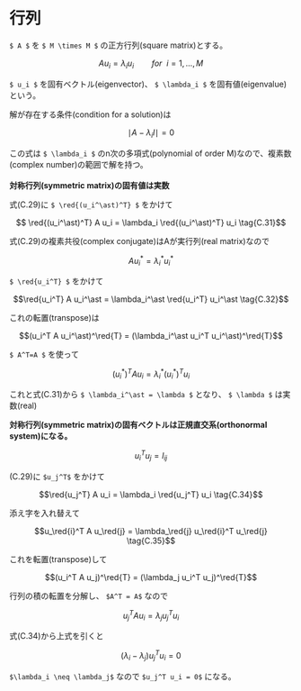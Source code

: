 # 行列


```math
\newcommand{\red}[1]{ \color{red}{#1} }

```

 `$ A $`  を  `$ M \times M $`  の正方行列(square matrix)とする。

```math
A u_i = \lambda_i u_i  \qquad for \ \  i = 1,...,M 
\tag{C.29}
```
 `$ u_i $` を固有ベクトル(eigenvector)、 `$ \lambda_i $` を固有値(eigenvalue)という。<br/>

解が存在する条件(condition for a solution)は
```math
\mid A - \lambda_i I \mid = 0
\tag{C.30}
```
この式は `$ \lambda_i $`  のn次の多項式(polynomial of order M)なので、複素数(complex number)の範囲で解を持つ。<br/>
<br/>
<b> 対称行列(symmetric matrix)の固有値は実数 </b>

式(C.29)に `$ \red{(u_i^\ast)^T} $` をかけて
```math

\red{(u_i^\ast)^T} A u_i = \lambda_i \red{(u_i^\ast)^T} u_i
\tag{C.31}
```

式(C.29)の複素共役(complex conjugate)はAが実行列(real matrix)なので
```math
A u_i^\ast = \lambda_i^\ast u_i^\ast
```

 `$ \red{u_i^T} $` をかけて
```math
\red{u_i^T} A u_i^\ast = \lambda_i^\ast \red{u_i^T} u_i^\ast
\tag{C.32}
```

これの転置(transpose)は
```math
(u_i^T A u_i^\ast)^\red{T} = (\lambda_i^\ast u_i^T u_i^\ast)^\red{T}
```
 `$ A^T=A $` を使って
```math
(u_i^\ast)^T A u_i = \lambda_i^\ast (u_i^\ast)^T u_i
```

これと式(C.31)から  `$ \lambda_i^\ast = \lambda $`  となり、 `$ \lambda $`  は実数(real)


<b> 対称行列(symmetric matrix)の固有ベクトルは正規直交系(orthonormal system)になる。 </b>

```math
u_i^T u_j = I_{ij}
\tag{C.33}
```
(C.29)に `$u_j^T$` をかけて
```math
\red{u_j^T} A u_i = \lambda_i \red{u_j^T} u_i
\tag{C.34}
```

添え字を入れ替えて
```math
u_\red{i}^T A u_\red{j} = \lambda_\red{j} u_\red{i}^T u_\red{j}
\tag{C.35}
```

これを転置(transpose)して
```math
(u_i^T A u_j)^\red{T} = (\lambda_j u_i^T u_j)^\red{T}
```
行列の積の転置を分解し、 `$A^T = A$` なので
```math
u_j^T A u_i = \lambda_j u_j^T u_i
```

式(C.34)から上式を引くと
```math
(\lambda_i - \lambda_j) u_j^T u_i = 0
\tag{C.36}
```

`$\lambda_i \neq \lambda_j$` なので `$u_j^T u_i = 0$` になる。


